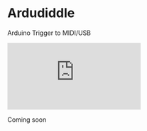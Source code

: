 # Ardudiddle

Arduino Trigger to MIDI/USB

![TODO List](https://github.com/eLeDeTe-LoDeTanda/Ardudiddle/blob/master/TODO.md)

Coming soon
